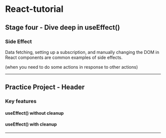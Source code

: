 # React-tutorial
## Stage four - Dive deep in useEffect()

### Side Effect

Data fetching, setting up a subscription, and manually changing the DOM in React components are common examples of side effects.

(when you need to do some actions in response to other actions)

---------------------------------------------------------------------------------------------------------------------------------------------
## Practice Project - Header

### Key features 
#### useEffect() without cleanup
#### useEffect() with cleanup

---------------------------------------------------------------------------------------------------------------------------------------------

